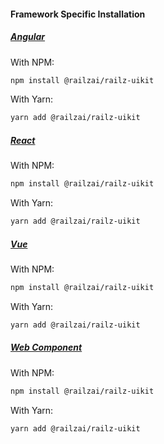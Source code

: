 #### Framework Specific Installation

##### [Angular](https://www.npmjs.com/package/@railzai/railz-uikit-angular)

With NPM:

```bash
npm install @railzai/railz-uikit
```

With Yarn:

```bash
yarn add @railzai/railz-uikit
```

##### [React](https://www.npmjs.com/package/@railzai/railz-uikit-react)

With NPM:

```bash
npm install @railzai/railz-uikit
```

With Yarn:

```bash
yarn add @railzai/railz-uikit
```

##### [Vue](https://www.npmjs.com/package/@railzai/railz-uikit-vue)

With NPM:

```bash
npm install @railzai/railz-uikit
```

With Yarn:

```bash
yarn add @railzai/railz-uikit
```

##### [Web Component](https://www.npmjs.com/package/@railzai/railz-uikit)

With NPM:

```bash
npm install @railzai/railz-uikit
```

With Yarn:

```bash
yarn add @railzai/railz-uikit
```
